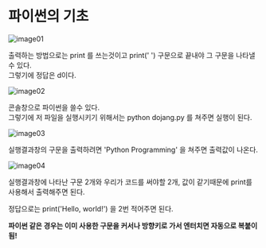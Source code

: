 # 파이썬의 기초


![image01](https://user-images.githubusercontent.com/80689330/130600616-ccb8bd00-69d1-4577-afd7-9a395eb3567b.png)  

출력하는 방법으로는 print 를 쓰는것이고 print(' ') 구문으로 끝내야 그 구문을 나타낼수 있다.  
그렇기에 정답은 d이다. 





![image02](https://user-images.githubusercontent.com/80689330/130600812-538a6a06-4412-4551-846d-938a5c6f7527.png)

콘솔창으로 파이썬을 쓸수 있다.  
그렇기에 저 파일을 실행시키기 위해서는 python dojang.py 를 쳐주면 실행이 된다.  





![image03](https://user-images.githubusercontent.com/80689330/130601022-45eebb61-b1a0-469f-8450-ac191549863b.png)


실행결과창의 구문을 출력하려면 'Python Programming' 을 쳐주면 출력값이 나온다.





![image04](https://user-images.githubusercontent.com/80689330/130601109-04ca317a-35c1-4400-ace9-fc74b355b159.png)


실행결과창에 나타난 구문 2개와 우리가 코드를 써야할 2개,  값이 같기때문에 print를 사용해서 출력해주면 된다.


정답으로는 print('Hello, world!') 을 2번 적어주면 된다.




**파이썬 같은 경우는 이미 사용한 구문을 커서나 방향키로 가서 엔터치면 자동으로 복붙이 됨!**
